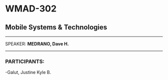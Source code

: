 # WMAD-302

## Mobile Systems & Technologies

---

SPEAKER: **MEDRANO, Dave H.**

---

### PARTICIPANTS:
-Galut, Justine Kyle B.